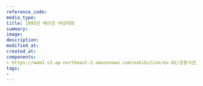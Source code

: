 ```yaml
---
reference_code:
media_type:
title: 1995년 베이징 여성대회
summary:
image:
description:
modified_at:
created_at:
components:
- https://wwm3.s3.ap-northeast-2.amazonaws.com/exhibition/ex-02/운동사관/연대로희망을만들다/1995+베이지+여성대회.JPG
tags:
-
---
```

